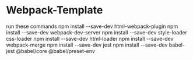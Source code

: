 # Webpack-Template
run these commands
npm install --save-dev html-webpack-plugin
npm install --save-dev webpack-dev-server
npm install --save-dev style-loader css-loader
npm install --save-dev html-loader
npm install --save-dev webpack-merge
npm install --save-dev jest
npm install --save-dev babel-jest @babel/core @babel/preset-env